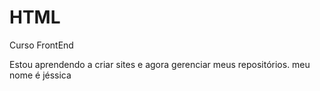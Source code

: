 # HTML
 Curso FrontEnd

Estou aprendendo a criar sites e agora gerenciar meus repositórios. 
meu nome é jéssica